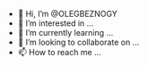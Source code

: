 - 👋 Hi, I’m @OLEGBEZNOGY
- 👀 I’m interested in ...
- 🌱 I’m currently learning ...
- 💞️ I’m looking to collaborate on ...
- 📫 How to reach me ...

<!---
OLEGBEZNOGY/OLEGBEZNOGY is a ✨ special ✨ repository because its `README.md` (this file) appears on your GitHub profile.
You can click the Preview link to take a look at your changes.
--->
